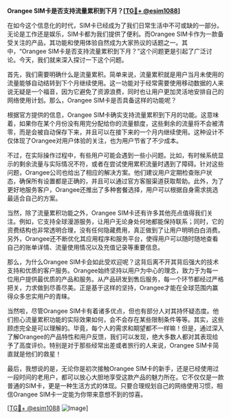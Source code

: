 **Orangee SIM卡是否支持流量累积到下月？[[TG💪+ @esim1088](https://t.me/s/esim1088)]**

在如今这个信息化的时代，SIM卡已经成为了我们日常生活中不可或缺的一部分。无论是工作还是娱乐，SIM卡都为我们提供了便利。而Orangee SIM卡作为一款备受关注的产品，其功能和使用体验自然成为大家热议的话题之一。其中，“Orangee SIM卡是否支持流量累积到下月？”这个问题更是引起了广泛讨论。今天，我们就来深入探讨一下这个问题。

首先，我们需要明确什么是流量累积。简单来说，流量累积就是用户当月未使用的流量能够自动结转到下个月继续使用。这一功能对于经常需要使用移动数据的人来说无疑是一个福音，因为它避免了资源浪费，同时也让用户更加灵活地安排自己的网络使用计划。那么，Orangee SIM卡是否具备这样的功能呢？

根据官方提供的信息，Orangee SIM卡确实支持流量累积到下月的功能。这意味着，如果你在某个月份没有用完分配给你的流量额度，这些剩余的流量将不会被清零，而是会被自动保存下来，并且可以在接下来的一个月内继续使用。这种设计不仅体现了Orangee对用户体验的关注，也为用户节省了不少成本。

不过，在实际操作过程中，有些用户可能会遇到一些小问题。比如，有时候系统显示的剩余流量与实际情况不符，或者在尝试使用累积流量时遇到了障碍。针对这些问题，Orangee公司也给出了相应的解决方案。他们建议用户定期检查账户状态，确保所有设置都是正确的，并且可以通过官方客服渠道获取帮助。此外，为了更好地服务客户，Orangee还推出了多种套餐选择，用户可以根据自身需求挑选最适合自己的方案。

当然，除了流量累积功能之外，Orangee SIM卡还有许多其他亮点值得我们关注。例如，它支持全球漫游服务，让用户无论身处何地都能保持联系；同时，它的资费结构也非常透明合理，没有任何隐藏费用，真正做到了让用户明明白白消费。另外，Orangee还不断优化其应用程序和服务平台，使得用户可以随时随地查看自己的账单详情、流量使用情况以及充值记录等重要信息。

那么，为什么Orangee SIM卡会如此受欢迎呢？这背后离不开其背后强大的技术支持和优质的客户服务。Orangee始终坚持以用户为中心的理念，致力于为每一位用户提供最优质的产品和服务。从产品研发到售后服务，每一个环节都经过严格把关，力求做到尽善尽美。正是基于这样的坚持，Orangee才能在全球范围内赢得众多忠实用户的青睐。

当然啦，尽管Orangee SIM卡有着诸多优点，但也有部分人对其持怀疑态度。他们担心流量累积功能的实际效果如何，会不会存在某些限制条件等等。其实，这些顾虑完全是可以理解的。毕竟，每个人的需求和期望都不一样嘛！但是，通过深入了解Orangee的产品特性和用户反馈，我们可以发现，绝大多数人都对其表现给予了高度评价。特别是对于那些经常出差或者旅行的人来说，Orangee SIM卡简直就是他们的救星！

最后，我想说的是，无论你是初次接触Orangee SIM卡的新手，还是已经使用过一段时间的老用户，都可以放心大胆地享受这款产品的魅力所在。它不仅仅是一款普通的SIM卡，更是一种生活方式的体现。只要合理规划自己的网络使用习惯，相信Orangee SIM卡一定能为你带来意想不到的惊喜。

[[TG💪+ @esim1088](https://t.me/s/esim1088) ![Image](https://i.postimg.cc/4NQfJmqS/Snipaste-2025-05-13-00-14-12.png)]